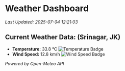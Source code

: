 
# Weather Dashboard

_Last Updated: 2025-07-04 12:21:03_

## Current Weather Data: (Srinagar, JK)
- **Temperature:** 33.8 °C ![Temperature Badge](https://img.shields.io/badge/Temperature-High%20Temp-orange)
- **Wind Speed:** 12.8 km/h ![Wind Speed Badge](https://img.shields.io/badge/Wind%20Speed-Light%20Wind-blue)

*Powered by Open-Meteo API*
